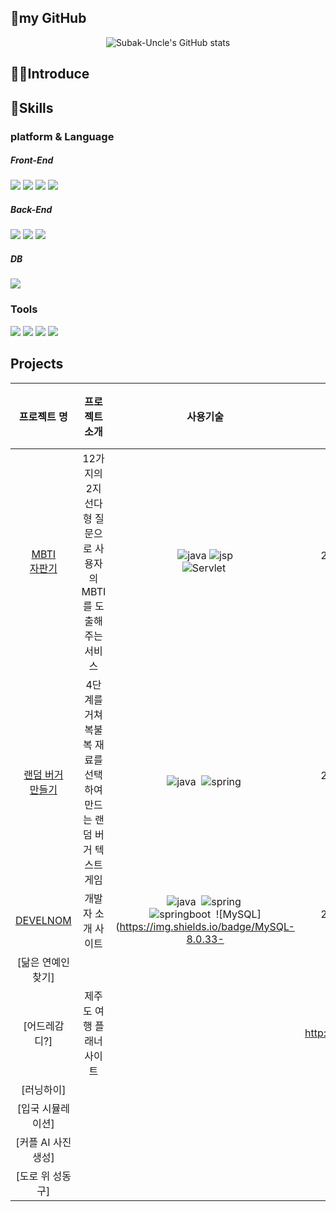

## 🐤my GitHub
<div align="center">
<!-- ![Subak-Uncle's GitHub stats](https://github-readme-stats-sigma-five.vercel.app/api?username=Subak-Uncle&show_icons=true&theme=gruvbox) -->
<!-- ![Top Langs](https://github-readme-stats-sigma-five.vercel.app/api/top-langs/?username=Subak-Uncle&layout=compact&theme=graywhite) -->
  
![Subak-Uncle's GitHub stats](https://github-readme-stats.vercel.app/api?username=Subak-Uncle&show_icons=true&theme=radical)

</div>

## 🧑‍💻Introduce

## 🐾Skills
### platform & Language

##### Front-End
<img src="https://img.shields.io/badge/react-61DAFB?style=flat-square&logo=react&logoColor=white"/>   <img src="https://img.shields.io/badge/html5-E34F26?style=flat-square&logo=html5&logoColor=white"/>  <img src="https://img.shields.io/badge/css3-1572B6?style=flat-square&logo=css3&logoColor=white"/>   <img src="https://img.shields.io/badge/javascript-F7DF1E?style=flat-square&logo=javascript&logoColor=white"/>   


##### Back-End
<img src="https://img.shields.io/badge/spring-6DB33F?style=flat-square&logo=spring&logoColor=white"/>   <img src="https://img.shields.io/badge/springboot-6DB33F?style=flat-square&logo=springboot&logoColor=white"/>  <img src="https://img.shields.io/badge/apachetomcat-E85C33?style=flat-square&logo=apachetomcat&logoColor=white"/> 

##### DB
<img src="https://img.shields.io/badge/mysql-4479A1?style=flat-square&logo=mysql&logoColor=white"/>

### Tools
<img src="https://img.shields.io/badge/git-F05032?style=flat-square&logo=git&logoColor=white"/>   <img src="https://img.shields.io/badge/discord-5865F2?style=flat-square&logo=discord&logoColor=white"/>   <img src="https://img.shields.io/badge/notion-000000?style=flat-square&logo=notion&logoColor=white"/>   <img src="https://img.shields.io/badge/github-181717?style=flat-square&logo=github&logoColor=white"/>   

## Projects
|프로젝트 명|프로젝트 소개|사용기술|기간|홈페이지|
|:---:|:---:|:---:|:---:|:---:|
|[MBTI <br> 자판기](https://github.com/MTVS-Server/finalProject)|12가지의 2지 선다형 질문으로 사용자의 MBTI를 도출해주는 서비스|![java](https://img.shields.io/badge/Java-11-3876BF?style=flat)&nbsp;![jsp](https://img.shields.io/badge/JSP-ED7D31?style=flat) <br> ![Servlet](https://img.shields.io/badge/Servlet-F8BDEB?style=flat)&nbsp;|2023.06.09 ~ 2023.06.12| - |
|[랜덤 버거<br>만들기](https://github.com/mtvs-server-second-study/random-burger)|4단계를 거쳐 복불복 재료를 선택하여<br>만드는 랜덤 버거 텍스트 게임|![java](https://img.shields.io/badge/Java-11-3876BF?style=flat)&nbsp; ![spring](https://img.shields.io/badge/Spring-5.2.9-3CB371?style=flat)&nbsp;|2023.06.16 ~ 2023.06.20| - |
|[DEVELNOM](https://github.com/mtvs-server-second-study/developer-agency)|개발자 소개 사이트|![java](https://img.shields.io/badge/Java-11-3876BF?style=flat)&nbsp; ![spring](https://img.shields.io/badge/Spring-5.2.9-3CB371?style=flat)&nbsp;<br>![springboot](https://img.shields.io/badge/SpringBoot-2.7.12-3CB371?style=flat)&nbsp; ![MySQL](https://img.shields.io/badge/MySQL-8.0.33-|2023.06.21 ~ 2023.06.29| - |
|[닮은 연예인 찾기]||
|[어드레감디?]|제주도 여행 플래너 사이트||http://adregamdi.site|
|[러닝하이]|
|[입국 시뮬레이션]|
|[커플 AI 사진 생성]|
|[도로 위 성동구]|



